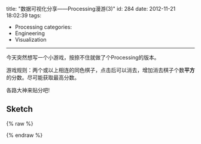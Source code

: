 title: "数据可视化分享——Processing漫游(3)"
id: 284
date: 2012-11-21 18:02:39
tags: 
- Processing
categories: 
- Engineering
- Visualization
---

今天突然想写一个小游戏，按捺不住就做了个Processing的版本。

游戏规则：两个或以上相连的同色棋子，点击后可以消去，增加消去棋子个数**平方**的分数。尽可能获取最高分数。 

各路大神来贴分吧!

<!--more-->
## Sketch
{% raw %}
<script src="https://wenzhong-1259152588.cos.ap-beijing.myqcloud.com/js/processing.min.js"></script>
<script type="text/processing" data-processing-target="processing-canvas">
// Stone board config
int row = 10;
int column = 12;
int grid_size = 50;
int margin = 4;
int draw_mode = 1;
int color_scheme = 0;

// board status
Stone[][] stones;    // stone info
int [] bar_height = new int[column];    // current height of each column
boolean[][] toclear; // whether this grid is mark as same color from trigger point.

int display_score;
int score;
int clear_num;

// Color and Image
color[][] clrs = new color[][] {
  { #F60018, #FF9C00, #0E53A7, #25D500, #FFFFFF}, //red, orange, blue, green,background,
  { #6666CC, #6633CC, #990033, #CC3333, #FFFFFF}, //trash,...,

};

// Four direction to search
int [][] dir = new int[][] {
  {0, 1}, {0, -1},
  {1, 0}, {-1, 0}
};

void setup() {
  size(column*grid_size, row*grid_size);
  reset();
}

void reset() {
  stones = new Stone[column][row];  //so we can use stone[i][j] for co-ordinate(i,j)
  toclear = new boolean[column][row];
  score = 0;
  display_score = 0;
  ellipseMode(CORNER);

  for (int i=0; i<column; i++) {
    bar_height[i] = row;
    for (int j=0; j<row; j++) {
      int clr_ind = int(random(0, clrs[color_scheme].length - 1));
      stones[i][j] = new Stone(i, j, clr_ind, grid_size);
      toclear[i][j] = false;
    }
  }

  //PFont font;
  //font = loadFont("HelveticaNeue-CondensedBold-192.vlw");
  //textFont(font,192);

  colorMode(RGB, 255);
  frameRate(20);

}

void draw() {
  background(clrs[color_scheme][clrs[color_scheme].length-1]);

  fill(160, map(score, -100,2000, 0, 255));
  textAlign(CENTER);
  textSize(192);

  if (score - display_score > 12) {
    display_score += 12;
  }
  else if (score-display_score > 0) {
    display_score += 1;
  }
  text(str(display_score), width/2, height/2);

  for (int i=0; i<column; i++) {
    for (int j=0; j<row; j++) {
      stones[i][j].draw(draw_mode, color_scheme);
    }
  }

}

// Every Click
void mouseClicked() {


  int x = (int)(mouseX / grid_size);
  int y = (int)((height - (int)mouseY) / grid_size); // in Processing JS, please intefy float.
  //println ((str(x) + "," + str(y)));

  //2 or more stone should be removed
  if (!valid_clear(x,y)) {
    return;
  }

  for (int i = 0 ; i < column; i++) {
    for (int j = 0 ; j < row; j++) {
      toclear[i][j] = false;
    }
  }

  //search all linked stone with the same color, using stupid DFS/BFS
  //update toclear matrix

  clear_num = 1;
  stones[x][y].enable = false;
  toclear[x][y] = true;

  //DFS
  find_neighbor(x,y, stones[x][y].clr_index);

  //update stone still exist by column
  for (int i=0; i<column; i++) {
    // update each column
    Stone[] temp = new Stone[row];
    int dec = 0;

    for (int j=0; j < bar_height[i]; j++) {
      temp[j] = new Stone(stones[i][j]);
      if (toclear[i][j])
        dec++;

      else {
        int down_step = temp[j].calc_down_step();

        if ((down_step) > 0) {
          stones[i][j - down_step].clr_index = temp[j].clr_index;
          stones[i][j].enable = false;
          stones[i][j - down_step].enable = true;
        }
      }
    }

    bar_height[i] -= dec;
  }

  score += clear_num * clear_num;

  //eliminate gaps
  for (int i = 0; i < column - 1; i++) {
    while (bar_height[i] == 0) {
      //System.out.println("merge");
      merge_column(i);
    }
  }
}

boolean valid_clear(int x, int y) {
  if (!stones[x][y].enable) {return false;}

  for (int i = 0; i < 4; i++) {
      int xn = x + dir[i][0];
      int yn = y + dir[i][1];

      if (xn >= 0 && xn < column && yn >= 0 && yn < row &&
          stones[xn][yn].enable && stones[x][y].clr_index == stones[xn][yn].clr_index) {
          return true;
      }
  }
  return false;
}

void merge_column(int empty_column) {
  for (int i = empty_column; i < column-1; i++ ) {
    bar_height[i] = bar_height[i+1];
    for (int j = 0; j < bar_height[i]; j++) {
      stones[i][j].y = stones[i+1][j].y;
      stones[i][j].clr_index = stones[i+1][j].clr_index;
      stones[i][j].enable = stones[i+1][j].enable;
      stones[i+1][j].enable = false;
    }
  }
}

void find_neighbor(int x, int y,  color clr) {
  for (int i = 0; i < 4; i++) {
      int xn = x + dir[i][0];
      int yn = y + dir[i][1];

      if (xn >= 0 && xn < column && yn >= 0 && yn < row &&
        stones[xn][yn].enable && toclear[xn][yn] == false && stones[xn][yn].clr_index == clr) {
        clear_num++;
        toclear[xn][yn] = true;
        stones[xn][yn].enable = false;

        find_neighbor(xn, yn, clr);
      }
    }
}

void keyPressed() {
  if (key == 'r') {
    reset();
  }
  if (key == 's') {
    //draw_mode += 1;
    //draw_mode %= 2;
  }
  if (key == 'c') {
    color_scheme += 1;
    color_scheme %= clrs.length;
  }
}

class Stone {
  public int x;
  public int y;
  public int clr_index;
  public boolean enable = true;
  private float grid_size;

  public Stone(int x, int y, int clr_index, int grid_size) {
    this.x = x;
    this.y = y;
    this.clr_index = clr_index;
    this.grid_size = grid_size;
  }

  public Stone(Stone s) {
    this.x = s.x;
    this.y = s.y;
    this.clr_index = s.clr_index;
    this.grid_size = s.grid_size;
    this.enable = s.enable;
  }

  public void disable () {
    enable = false;
  }

  public void draw(int draw_mode, int color_scheme) {
    if (enable) {
      noStroke();
      fill(clrs[color_scheme][clr_index], 200);
      ellipse(x * grid_size, (row - y - 1) * grid_size, grid_size - margin, grid_size - margin);
    }
  }

  public int calc_down_step () {
    int down_step = 0;

    // for stone not being clear
    // use toclear matrix to calculate how many step go get down;
    for (int i = 0 ; i < y; i++) {
      if (toclear[x][i]) {
        down_step++;
      }
    }
    return down_step;
  }
}
</script>

<canvas id="processing-canvas"> </canvas>
{% endraw %}


